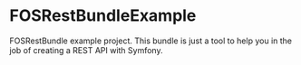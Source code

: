 # FOSRestBundleExample
FOSRestBundle example project. This bundle is just a tool to help you in the job of creating a REST API with Symfony.
